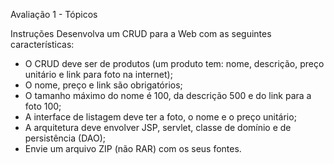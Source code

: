 Avaliação 1 - Tópicos

Instruções
Desenvolva um CRUD para a Web com as seguintes características:

* O CRUD deve ser de produtos (um produto tem: nome, descrição, preço unitário e link para foto na internet);
* O nome, preço e link são obrigatórios;
* O tamanho máximo do nome é 100, da descrição 500 e do link para a foto 100;
* A interface de listagem deve ter a foto, o nome e o preço unitário;
* A arquitetura deve envolver JSP, servlet, classe de domínio e de persistência (DAO);
* Envie um arquivo ZIP (não RAR) com os seus fontes.